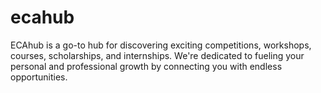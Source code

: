 # ecahub
ECAhub is a go-to hub for discovering exciting competitions, workshops, courses, scholarships, and internships. We're dedicated to fueling your personal and professional growth by connecting you with endless opportunities.
